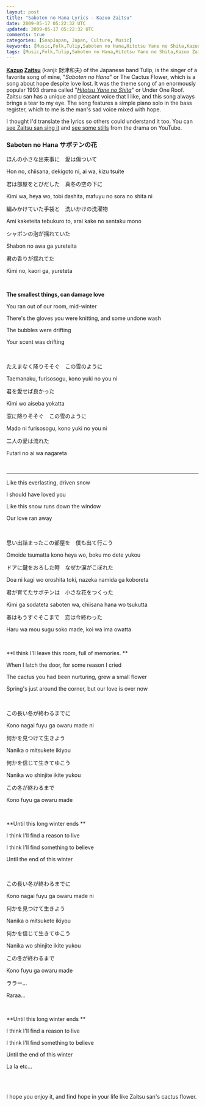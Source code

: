 ```yaml
---           
layout: post
title: "Saboten no Hana Lyrics - Kazuo Zaitsu"
date: 2009-05-17 05:22:32 UTC
updated: 2009-05-17 05:22:32 UTC
comments: true
categories: [SnapJapan, Japan, Culture, Music]
keywords: [Music,Folk,Tulip,Saboten no Hana,Hitotsu Yane no Shita,Kazuo Zaitsu,Lyrics]
tags: [Music,Folk,Tulip,Saboten no Hana,Hitotsu Yane no Shita,Kazuo Zaitsu,Lyrics]
---
```

 


**[Kazuo](http://www.zaitsukazuo.com/) [Zaitsu](http://wiki.d-addicts.com/Zaitsu_Kazuo)** (kanji: 財津和夫) of the Japanese band Tulip, is the singer of a favorite song of mine, "_Saboten no Hana_" or The Cactus Flower, which is a song about hope despite love lost. It was the theme song of an enormously popular 1993 drama called "_[Hitotsu Yane no Shita](http://wiki.d-addicts.com/Hitotsu_Yane_no_Shita)_" or Under One Roof. Zaitsu san has a unique and pleasant voice that I like, and this song always brings a tear to my eye. The song features a simple piano solo in the bass register, which to me is the man's sad voice mixed with hope. 




I thought I'd translate the lyrics so others could understand it too. You can [see Zaitsu san sing it](http://www.youtube.com/watch?v=zLjKK0QNHos) and [see some stills](http://www.youtube.com/watch?v=pfdT7lr6r0U) from the drama on YouTube.




### Saboten no Hana サボテンの花






> 




ほんの小さな出来事に　愛は傷ついて




Hon no, chiisana, dekigoto ni, ai wa, kizu tsuite




君は部屋をとびだした　真冬の空の下に




Kimi wa, heya wo, tobi dashita, mafuyu no sora no shita ni




編みかけていた手袋と　洗いかけの洗濯物




Ami kaketeita tebukuro to, arai kake no sentaku mono




シャボンの泡が揺れていた




Shabon no awa ga yureteita




君の香りが揺れてた




Kimi no, kaori ga, yureteta


<br />

**The smallest things, can damage love**




You ran out of our room, mid-winter




There's the gloves you were knitting, and some undone wash




The bubbles were drifting




Your scent was drifting







<br />

たえまなく降りそそぐ　この雪のように




Taemanaku, furisosogu, kono yuki no you ni




君を愛せば良かった




Kimi wo aiseba yokatta




窓に降りそそぐ　この雪のように




Mado ni furisosogu, kono yuki no you ni




二人の愛は流れた




Futari no ai wa nagareta


<br />

****




Like this everlasting, driven snow




I should have loved you




Like this snow runs down the window




Our love ran away







<br />

思い出詰まったこの部屋を　僕も出て行こう




Omoide tsumatta kono heya wo, boku mo dete yukou




ドアに鍵をおろした時　なぜか涙がこぼれた




Doa ni kagi wo oroshita toki, nazeka namida ga koboreta




君が育てたサボテンは　小さな花をつくった




Kimi ga sodateta saboten wa, chiisana hana wo tsukutta




春はもうすぐそこまで　恋は今終わった




Haru wa mou sugu soko made, koi wa ima owatta


<br />

**I think I'll leave this room, full of memories. **




When I latch the door, for some reason I cried




The cactus you had been nurturing, grew a small flower




Spring's just around the corner, but our love is over now







<br />

この長い冬が終わるまでに




Kono nagai fuyu ga owaru made ni




何かを見つけて生きよう




Nanika o mitsukete ikiyou




何かを信じて生きてゆこう




Nanika wo shinjite ikite yukou




この冬が終わるまで




Kono fuyu ga owaru made


<br />

**Until this long winter ends **




I think I'll find a reason to live




I think I'll find something to believe




Until the end of this winter







<br />

この長い冬が終わるまでに




Kono nagai fuyu ga owaru made ni




何かを見つけて生きよう




Nanika o mitsukete ikiyou




何かを信じて生きてゆこう




Nanika wo shinjite ikite yukou




この冬が終わるまで




Kono fuyu ga owaru made




ララー...




Raraa...


<br />

**Until this long winter ends **




I think I'll find a reason to live




I think I'll find something to believe




Until the end of this winter




La la etc...







<br />




<br />

I hope you enjoy it, and find hope in your life like Zaitsu san's cactus flower. 


